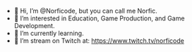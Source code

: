 - 👋 Hi, I’m @Norficode, but you can call me Norfic.
- 👀 I’m interested in Education, Game Production, and Game Development.
- 🌱 I’m currently learning.
- 💞️ I’m stream on Twitch at: https://www.twitch.tv/norficode
<!---
- 📫 How to reach me ...
--->

<!---
Norficode/Norficode is a ✨ special ✨ repository because its `README.md` (this file) appears on your GitHub profile.
You can click the Preview link to take a look at your changes.
--->
